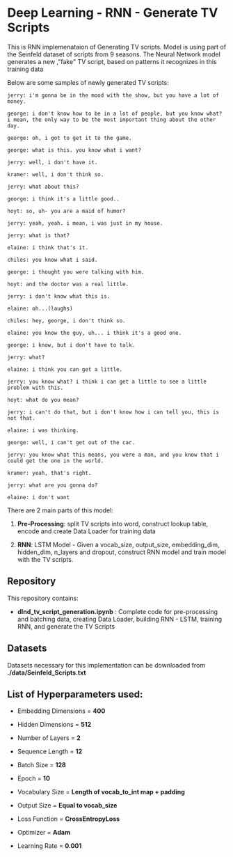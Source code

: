 # Deep Learning - RNN - Generate TV Scripts

This is RNN implemenataion of Generating TV scripts. Model is using part of the Seinfeld dataset of scripts from 9 seasons. 
The Neural Network model generates a new ,"fake" TV script, based on patterns it recognizes in this training data 

Below are some samples of newly generated TV scripts:
```
jerry: i'm gonna be in the mood with the show, but you have a lot of money.

george: i don't know how to be in a lot of people, but you know what? i mean, the only way to be the most important thing about the other day.

george: oh, i got to get it to the game.

george: what is this. you know what i want?

jerry: well, i don't have it.

kramer: well, i don't think so.

jerry: what about this?

george: i think it's a little good..

hoyt: so, uh- you are a maid of humor?

jerry: yeah, yeah. i mean, i was just in my house.

jerry: what is that?

elaine: i think that's it.

chiles: you know what i said.

george: i thought you were talking with him.

hoyt: and the doctor was a real little.

jerry: i don't know what this is.

elaine: oh...(laughs)

chiles: hey, george, i don't think so.

elaine: you know the guy, uh... i think it's a good one.

george: i know, but i don't have to talk.

jerry: what?

elaine: i think you can get a little.

jerry: you know what? i think i can get a little to see a little problem with this.

hoyt: what do you mean?

jerry: i can't do that, but i don't know how i can tell you, this is not that.

elaine: i was thinking.

george: well, i can't get out of the car.

jerry: you know what this means, you were a man, and you know that i could get the one in the world.

kramer: yeah, that's right.

jerry: what are you gonna do?

elaine: i don't want
```


There are 2 main parts of this model:

1. **Pre-Processing**: split TV scripts into word, construct lookup table, encode and create Data Loader for training data

2. **RNN**: LSTM Model - Given a vocab_size, output_size, embedding_dim, hidden_dim, n_layers and dropout, construct RNN model and train model with the TV scripts. 

## Repository 

This repository contains:
* **dlnd_tv_script_generation.ipynb** : Complete code for pre-processing and batching data, creating Data Loader, building RNN - LSTM, training RNN, and generate the TV Scripts
					  
## Datasets

Datasets necessary for this implementation can be downloaded from **./data/Seinfeld_Scripts.txt**

## List of Hyperparameters used:

* Embedding Dimensions = **400**
* Hidden Dimensions  = **512**   
* Number of Layers = **2**  

* Sequence Length = **12**
* Batch Size  = **128**   
* Epoch = **10**  
  
* Vocabulary Size = **Length of vocab_to_int map + padding**  
* Output Size = **Equal to vocab_size**  

* Loss Function = **CrossEntropyLoss**  
* Optimizer  = **Adam**  
* Learning Rate = **0.001**  

